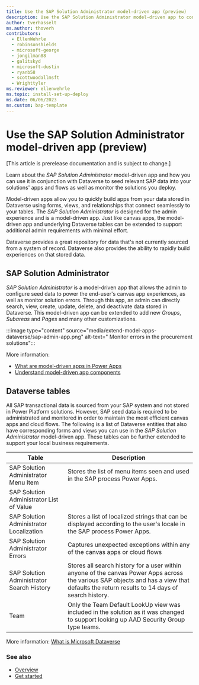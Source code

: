 ```yaml
---
title: Use the SAP Solution Administrator model-driven app (preview)
description: Use the SAP Solution Administrator model-driven app to configure and manage data.
author: tverhasselt
ms.author: thoverh
contributors:
  - EllenWehrle
  - robinsonshields
  - microsoft-george
  - jongilman88
  - galitskyd
  - microsoft-dustin
  - ryanb58
  - scottwoodallmsft
  - Wrighttyler
ms.reviewer: ellenwehrle
ms.topic: install-set-up-deploy
ms.date: 06/06/2023
ms.custom: bap-template
---
```


# Use the SAP Solution Administrator model-driven app (preview)

[This article is prerelease documentation and is subject to change.]

Learn about the _SAP Solution Administrator_ model-driven app and  how you can use it in conjunction with Dataverse to seed relevant SAP data into your solutions' apps and flows as well as monitor the solutions you deploy.

Model-driven apps allow you to quickly build apps from your data stored in Dataverse using forms, views, and relationships that connect seamlessly to your tables. The _SAP Solution Administrator_ is designed for the admin experience and is a model-driven app. Just like canvas apps, the model-driven app and underlying Dataverse tables can be extended to support additional admin requirements with minimal effort.

Dataverse provides a great repository for data that's not currently sourced from a system of record. Dataverse also provides the ability to rapidly build experiences on that stored data.

## SAP Solution Administrator

_SAP Solution Administrator_ is a model-driven app that allows the admin to configure seed data to power the end-user's canvas app experiences, as well as monitor solution errors. Through this app, an admin can directly search, view, create, update, delete, and deactivate data stored in Dataverse. This model-driven app can be extended to add new _Groups_, _Subareas_ and _Pages_ and many other customizations.

:::image type="content" source="media/extend-model-apps-dataverse/sap-admin-app.png" alt-text=" Monitor errors in the procurement solutions":::

More information:

- [What are model-driven apps in Power Apps](/power-apps/maker/model-driven-apps/model-driven-app-overview)
- [Understand model-driven app components](/power-apps/maker/model-driven-apps/model-driven-app-components)

## Dataverse tables

All SAP transactional data is sourced from your SAP system and not stored in Power Platform solutions. However, SAP seed data is required to be administrated and monitored in order to maintain the most efficient canvas apps and cloud flows. The following is a list of Dataverse entities that also have corresponding forms and views you can use in the _SAP Solution Administrator_ model-driven app. These tables can be further extended to support your local business requirements.

| Table | Description |
| ----- | ----------- |
| SAP Solution Administrator Menu Item | Stores the list of menu items seen and used in the SAP process Power Apps. |
| SAP Solution Administrator List of Value |  |
| SAP Solution Administrator Localization | Stores a list of localized strings that can be displayed according to the user's locale in the SAP process Power Apps.  |
| SAP Solution Administrator Errors | Captures unexpected exceptions within any of the canvas apps or cloud flows |
| SAP Solution Administrator Search History | Stores all search history for a user within anyone of the canvas Power Apps across the various SAP objects and has a view that defaults the return results to 14 days of search history. |
| Team | Only the Team Default LookUp view was included in the solution as it was changed to support looking up AAD Security Group type teams. |

More information: [What is Microsoft Dataverse](/power-apps/maker/data-platform/data-platform-intro)

### See also

- [Overview](../overview.md)
- [Get started](get-started.md)